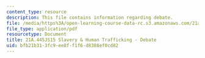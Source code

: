 ```yaml
---
content_type: resource
description: This file contains information regarding debate.
file: /media/https%3A/open-learning-course-data-rc.s3.amazonaws.com/21a-445j-slavery-and-human-trafficking-in-the-21st-century-spring-2015/bfb21b313fc9ee8ff1f6d8388ef0cd82_MIT21A_445JS15_Debate.pdf
file_type: application/pdf
resourcetype: Document
title: 21A.445JS15 Slavery & Human Trafficking - Debate
uid: bfb21b31-3fc9-ee8f-f1f6-d8388ef0cd82
---
```

